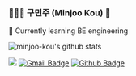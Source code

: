 ### 👩🏻‍🚀 구민주 (Minjoo Kou) 👋

📍 Currently learning BE engineering

<!--
**minjoo-kou/minjoo-kou** is a ✨ _special_ ✨ repository because its `README.md` (this file) appears on your GitHub profile.

Here are some ideas to get you started:

- 🔭 I’m currently working on ...
- 🌱 I’m currently learning ...
- 👯 I’m looking to collaborate on ...
- 🤔 I’m looking for help with ...
- 💬 Ask me about ...
- 📫 How to reach me: ...
- 😄 Pronouns: ...
- ⚡ Fun fact: ...
-->



![minjoo-kou's github stats](https://github-readme-stats.vercel.app/api?username=minjoo-kou&show_icons=true&theme=radical)


 <a href="https://www.linkedin.com/in/%EB%AF%BC%EC%A3%BC-%EA%B5%AC-38347a1b1/" target="_blank"><img src="https://img.shields.io/badge/-LinkedIn-blue?style=flat-square&logo=Linkedin&logoColor=white"/></a>
[![Gmail Badge](https://img.shields.io/badge/Gmail-d14836?style=flat-square&logo=Gmail&logoColor=white&link=mailto:kouminjoo0510@gmail.com)](mailto:kouminjoo0510@gmail.com)
[![Github Badge](http://img.shields.io/badge/-Tech%20Blog-655ced?style=flat-square&logo=github&link=https://breebree.tistory.com/)](https://breebree.tistory.com/)
